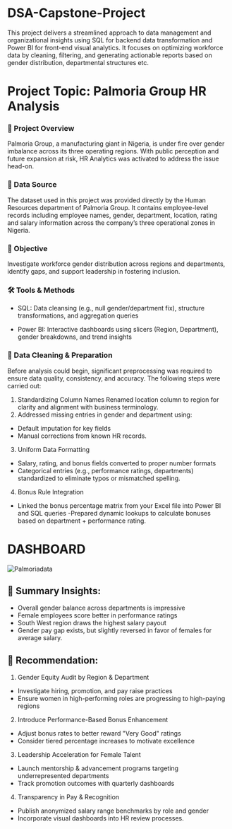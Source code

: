 # DSA-Capstone-Project

This project delivers a streamlined approach to data management and organizational insights using SQL for backend data transformation and Power BI for front-end visual analytics. It focuses on optimizing workforce data by cleaning, filtering, and generating actionable reports based on gender distribution, departmental structures etc.

# Project Topic:  Palmoria Group HR Analysis

### 🧠 Project Overview
Palmoria Group, a manufacturing giant in Nigeria, is under fire over gender imbalance across its three operating regions. With public perception and future expansion at risk, HR Analytics was activated to address the issue head-on.

### 📂 Data Source
The dataset used in this project was provided directly by the Human Resources department of Palmoria Group. It contains employee-level records including employee names, gender, department, location, rating and salary information across the company’s three operational zones in Nigeria.

### 🎯 Objective
Investigate workforce gender distribution across regions and departments, identify gaps, and support leadership in fostering inclusion.

### 🛠️ Tools & Methods
- SQL: Data cleansing (e.g., null gender/department fix), structure transformations, and aggregation queries

- Power BI: Interactive dashboards using slicers (Region, Department), gender breakdowns, and trend insights

### 🧹 Data Cleaning & Preparation
Before analysis could begin, significant preprocessing was required to ensure data quality, consistency, and accuracy. The following steps were carried out:
1. Standardizing Column Names
Renamed location column to region for clarity and alignment with business terminology.
2. Addressed missing entries in gender and department using:
- Default imputation for key fields
- Manual corrections from known HR records.
3. Uniform Data Formatting
- Salary, rating, and bonus fields converted to proper number formats
- Categorical entries (e.g., performance ratings, departments) standardized to eliminate typos or mismatched spelling.
4. Bonus Rule Integration
- Linked the bonus percentage matrix from your Excel file into Power BI and SQL queries
-Prepared dynamic lookups to calculate bonuses based on department + performance rating.

# DASHBOARD
![Palmoriadata](https://github.com/user-attachments/assets/d34b5433-2e7a-4e63-b1ca-8843ef528114)


## 🎯 Summary Insights:
- Overall gender balance across departments is impressive
- Female employees score better in performance ratings
- South West region draws the highest salary payout
- Gender pay gap exists, but slightly reversed in favor of females for average salary.

## 🔧 Recommendation:
1. Gender Equity Audit by Region & Department
- Investigate hiring, promotion, and pay raise practices
- Ensure women in high-performing roles are progressing to high-paying regions
2. Introduce Performance-Based Bonus Enhancement
- Adjust bonus rates to better reward "Very Good" ratings
- Consider tiered percentage increases to motivate excellence
3. Leadership Acceleration for Female Talent
- Launch mentorship & advancement programs targeting underrepresented departments
- Track promotion outcomes with quarterly dashboards
4. Transparency in Pay & Recognition
- Publish anonymized salary range benchmarks by role and gender
- Incorporate visual dashboards into HR review processes.








